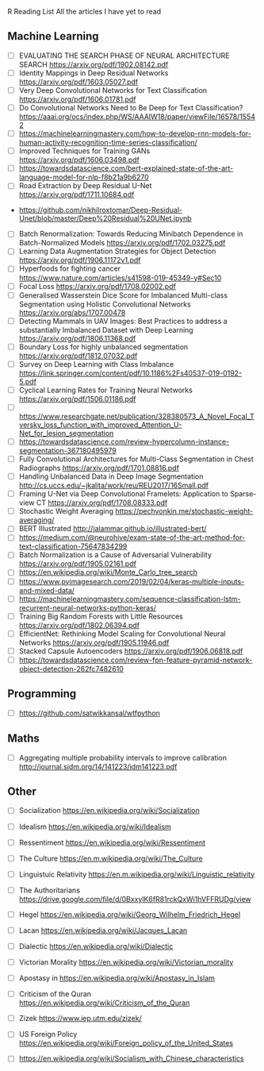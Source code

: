 R Reading List
All the articles I have yet to read

## Machine Learning

* [ ] EVALUATING THE SEARCH PHASE OF NEURAL ARCHITECTURE SEARCH https://arxiv.org/pdf/1902.08142.pdf
* [ ] Identity Mappings in Deep Residual Networks https://arxiv.org/pdf/1603.05027.pdf
* [ ] Very Deep Convolutional Networks for Text Classification https://arxiv.org/pdf/1606.01781.pdf
* [ ] Do Convolutional Networks Need to Be Deep for Text Classification? https://aaai.org/ocs/index.php/WS/AAAIW18/paper/viewFile/16578/15542
* [ ] https://machinelearningmastery.com/how-to-develop-rnn-models-for-human-activity-recognition-time-series-classification/
* [ ] Improved Techniques for Training GANs https://arxiv.org/pdf/1606.03498.pdf
* [ ] https://towardsdatascience.com/bert-explained-state-of-the-art-language-model-for-nlp-f8b21a9b6270
* [ ] Road Extraction by Deep Residual U-Net https://arxiv.org/pdf/1711.10684.pdf 
 * https://github.com/nikhilroxtomar/Deep-Residual-Unet/blob/master/Deep%20Residual%20UNet.ipynb
* [ ] Batch Renormalization: Towards Reducing Minibatch Dependence in Batch-Normalized Models https://arxiv.org/pdf/1702.03275.pdf
* [ ] Learning Data Augmentation Strategies for Object Detection https://arxiv.org/pdf/1906.11172v1.pdf
* [ ] Hyperfoods for fighting cancer https://www.nature.com/articles/s41598-019-45349-y#Sec10
* [ ] Focal Loss https://arxiv.org/pdf/1708.02002.pdf
* [ ] Generalised Wasserstein Dice Score for Imbalanced Multi-class Segmentation using Holistic Convolutional Networks https://arxiv.org/abs/1707.00478
* [ ] Detecting Mammals in UAV Images: Best Practices to address a substantially Imbalanced Dataset with Deep Learning https://arxiv.org/pdf/1806.11368.pdf
* [ ] Boundary Loss for highly unbalanced segmentation https://arxiv.org/pdf/1812.07032.pdf
* [ ] Survey on Deep Learning with Class Imbalance https://link.springer.com/content/pdf/10.1186%2Fs40537-019-0192-5.pdf
* [ ] Cyclical Learning Rates for Training Neural Networks https://arxiv.org/pdf/1506.01186.pdf
* [ ] https://www.researchgate.net/publication/328380573_A_Novel_Focal_Tversky_loss_function_with_improved_Attention_U-Net_for_lesion_segmentation
* [ ] https://towardsdatascience.com/review-hypercolumn-instance-segmentation-367180495979
* [ ] Fully Convolutional Architectures for Multi-Class Segmentation in Chest Radiographs https://arxiv.org/pdf/1701.08816.pdf
* [ ] Handling Unbalanced Data in Deep Image Segmentation http://cs.uccs.edu/~jkalita/work/reu/REU2017/16Small.pdf
* [ ] Framing U-Net via Deep Convolutional Framelets: Application to Sparse-view CT https://arxiv.org/pdf/1708.08333.pdf
* [ ] Stochastic Weight Averaging https://pechyonkin.me/stochastic-weight-averaging/
* [ ] BERT Illustrated http://jalammar.github.io/illustrated-bert/
* [ ] https://medium.com/@neurohive/exam-state-of-the-art-method-for-text-classification-75647834299
* [ ] Batch Normalization is a Cause of Adversarial Vulnerability https://arxiv.org/pdf/1905.02161.pdf
* [ ] https://en.wikipedia.org/wiki/Monte_Carlo_tree_search
* [ ] https://www.pyimagesearch.com/2019/02/04/keras-multiple-inputs-and-mixed-data/
* [ ] https://machinelearningmastery.com/sequence-classification-lstm-recurrent-neural-networks-python-keras/
* [ ] Training Big Random Forests with Little Resources https://arxiv.org/pdf/1802.06394.pdf
* [ ] EfficientNet: Rethinking Model Scaling for Convolutional Neural Networks https://arxiv.org/pdf/1905.11946.pdf
* [ ] Stacked Capsule Autoencoders https://arxiv.org/pdf/1906.06818.pdf
* [ ] https://towardsdatascience.com/review-fpn-feature-pyramid-network-object-detection-262fc7482610

## Programming
* [ ] https://github.com/satwikkansal/wtfpython

## Maths
* [ ] Aggregating multiple probability intervals to improve calibration http://journal.sjdm.org/14/141223/jdm141223.pdf

## Other

* [ ] Socialization https://en.wikipedia.org/wiki/Socialization
* [ ] Idealism https://en.wikipedia.org/wiki/Idealism
* [ ] Ressentiment https://en.wikipedia.org/wiki/Ressentiment
* [ ] The Culture https://en.m.wikipedia.org/wiki/The_Culture
* [ ] Linguistuic Relativity https://en.m.wikipedia.org/wiki/Linguistic_relativity
* [ ] The Authoritarians https://drive.google.com/file/d/0BxxylK6fR81rckQxWi1hVFFRUDg/view
* [ ] Hegel https://en.wikipedia.org/wiki/Georg_Wilhelm_Friedrich_Hegel
* [ ] Lacan https://en.wikipedia.org/wiki/Jacques_Lacan
* [ ] Dialectic https://en.wikipedia.org/wiki/Dialectic
* [ ] Victorian Morality https://en.wikipedia.org/wiki/Victorian_morality
* [ ] Apostasy in https://en.wikipedia.org/wiki/Apostasy_in_Islam
* [ ] Criticism of the Quran https://en.wikipedia.org/wiki/Criticism_of_the_Quran
* [ ] Zizek https://www.iep.utm.edu/zizek/
* [ ] US Foreign Policy https://en.wikipedia.org/wiki/Foreign_policy_of_the_United_States
* [ ] https://en.wikipedia.org/wiki/Socialism_with_Chinese_characteristics


